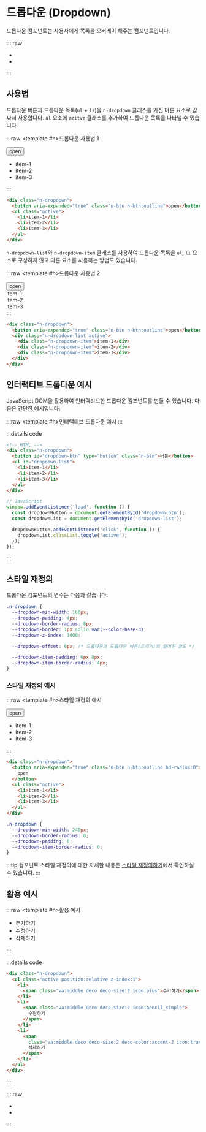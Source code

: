 <script setup>
import ExampleSection from "./demo/ExampleSection.vue";
import DropdownDomExample from "./demo/DropdownDomExample.vue";
import Link from "./demo/Link.vue"
</script>

# 드롭다운 (Dropdown)

드롭다운 컴포넌트는 사용자에게 목록을 오버레이 해주는 컴포넌트입니다.

::: raw

<ul class="d:flex ai:center gap:6 mt:6">
  <li><Link :text="'전체 컴포넌트'" :link="'../guide/getting-started-component'"/></li>
  <li><Link :text="'이슈 제출하기'" :link="'https://github.com/newlecture-corp/newtil-css/issues/new?title=[Dropdown]%20'" :newtab="true"/></li>
</ul>

:::

## 사용법

드롭다운 버튼과 드롭다운 목록(`ul` + `li`)을 `n-dropdown` 클래스를 가진 다른 요소로 감싸서 사용합니다. `ul` 요소에 `acitve` 클래스를 추가하여 드롭다운 목록을 나타낼 수 있습니다.

:::raw
<ExampleSection>
<template #h>드롭다운 사용법 1</template>

<div class="n-dropdown">
  <button aria-expanded="true" class="n-btn n-btn:outline">
    open
  </button>
  <ul class="active position:relative z-index:1">
    <li>item-1</li>
    <li>item-2</li>
    <li>item-3</li>
  </ul>
</div>
</ExampleSection>
:::

```html
<div class="n-dropdown">
  <button aria-expanded="true" class="n-btn n-btn:outline">open</button>
  <ul class="active">
    <li>item-1</li>
    <li>item-2</li>
    <li>item-3</li>
  </ul>
</div>
```

`n-dropdown-list`와 `n-dropdown-item` 클래스를 사용하여 드롭다운 목록을 `ul`, `li` 요소로 구성하지 않고 다른 요소를 사용하는 방법도 있습니다.

:::raw
<ExampleSection>
<template #h>드롭다운 사용법 2</template>

<div class="n-dropdown">
<button aria-expanded="true" class="n-btn n-btn:outline">open</button>
  <div class="n-dropdown-list active position:relative z-index:1">
    <div class="n-dropdown-item">item-1</div>
    <div class="n-dropdown-item">item-2</div>
    <div class="n-dropdown-item">item-3</div>
  </div>
</div>
</ExampleSection>
:::

```html
<div class="n-dropdown">
  <button aria-expanded="true" class="n-btn n-btn:outline">open</button>
  <div class="n-dropdown-list active">
    <div class="n-dropdown-item">item-1</div>
    <div class="n-dropdown-item">item-2</div>
    <div class="n-dropdown-item">item-3</div>
  </div>
</div>
```

## 인터랙티브 드롭다운 예시

JavaScript DOM을 활용하여 인터랙티브한 드롭다운 컴포넌트를 만들 수 있습니다. 다음은 간단한 예시입니다:

:::raw
<ExampleSection>
<template #h>인터랙티브 드롭다운 예시</template>
<DropdownDomExample/>
</ExampleSection>
:::

:::details code

```html
<!-- HTML -->
<div class="n-dropdown">
  <button id="dropdown-btn" type="button" class="n-btn">버튼</button>
  <ul id="dropdown-list">
    <li>item-1</li>
    <li>item-2</li>
    <li>item-3</li>
  </ul>
</div>
```

```javascript
// JavaScript
window.addEventListener('load', function () {
  const dropdownButton = document.getElementById('dropdown-btn');
  const dropdownList = document.getElementById('dropdown-list');

  dropdownButton.addEventListener('click', function () {
    dropdownList.classList.toggle('active');
  });
});
```

:::

## 스타일 재정의

드롭다운 컴포넌트의 변수는 다음과 같습니다:

```css
.n-dropdown {
  --dropdown-min-width: 160px;
  --dropdown-padding: 4px;
  --dropdown-border-radius: 8px;
  --dropdown-border: 1px solid var(--color-base-3);
  --dropdown-z-index: 1000;

  --dropdown-offset: 6px; /* 드롭다운과 드롭다운 버튼(트리거)의 떨어진 정도 */

  --dropdown-item-padding: 6px 8px;
  --dropdown-item-border-radius: 4px;
}
```

### 스타일 재정의 예시

:::raw
<ExampleSection>
<template #h>스타일 재정의 예시</template>

  <div class="n-dropdown example">
    <button aria-expanded="true" class="n-btn n-btn:outline bd-radius:0">
      open
    </button>
    <ul class="active position:relative z-index:1">
      <li>item-1</li>
      <li>item-2</li>
      <li>item-3</li>
    </ul>
  </div>
</ExampleSection>
:::

```html
<div class="n-dropdown">
  <button aria-expanded="true" class="n-btn n-btn:outline bd-radius:0">
    open
  </button>
  <ul class="active">
    <li>item-1</li>
    <li>item-2</li>
    <li>item-3</li>
  </ul>
</div>
```

```css
.n-dropdown {
  --dropdown-min-width: 240px;
  --dropdown-border-radius: 0;
  --dropdown-padding: 0;
  --dropdown-item-border-radius: 0;
}
```

<style>
.n-dropdown.example {
  --dropdown-min-width: 240px;
  --dropdown-border-radius: 0;
  --dropdown-padding: 0;
  --dropdown-item-border-radius: 0;
}
</style>

:::tip
컴포넌트 스타일 재정의에 대한 자세한 내용은 [스타일 재정의하기](/guide/customizing)에서 확인하실 수 있습니다.
:::

## 활용 예시

:::raw
<ExampleSection>
<template #h>활용 예시</template>

  <div class="n-dropdown">
    <ul class="active position:relative z-index:1">
      <li>
        <span class="va:middle deco deco-size:2 icon:plus">
          추가하기
        </span>
      </li>
      <li>
        <span class="va:middle deco deco-size:2 icon:pencil_simple">
          수정하기
        </span>
      </li>
      <li>
        <span class="va:middle deco deco-size:2 deco-color:accent-2 icon:trash color:accent-2">
          삭제하기
        </span>
      </li>
    </ul>
  </div>
</ExampleSection>
:::

:::details code

```html
<div class="n-dropdown">
  <ul class="active position:relative z-index:1">
    <li>
      <span class="va:middle deco deco-size:2 icon:plus">추가하기</span>
    </li>
    <li>
      <span class="va:middle deco deco-size:2 icon:pencil_simple">
        수정하기
      </span>
    </li>
    <li>
      <span
        class="va:middle deco deco-size:2 deco-color:accent-2 icon:trash color:accent-2">
        삭제하기
      </span>
    </li>
  </ul>
</div>
```

:::

::: raw

<ul class="d:flex ai:center gap:6 mt:10">
  <li><Link :text="'전체 컴포넌트'" :link="'../guide/getting-started-component'"/></li>
  <li><Link :text="'이슈 제출하기'" :link="'https://github.com/newlecture-corp/newtil-css/issues/new?title=[Dropdown]%20'" :newtab="true"/></li>
</ul>

:::
